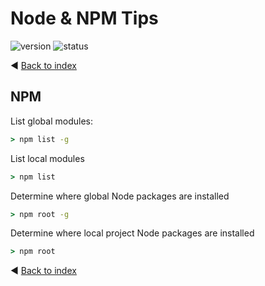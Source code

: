 # Node & NPM Tips
<img src="https://img.shields.io/badge/version-0.1.0-blue.svg" alt="version"/>
<img src="https://img.shields.io/badge/status-draft-yellow.svg" alt="status"/>

◄ [Back to index](readme.md)

## NPM

List global modules: 
```cmd
> npm list -g
```
List local modules
```cmd
> npm list
```
Determine where global Node packages are installed
```cmd
> npm root -g
```
Determine where local project Node packages are installed
```cmd
> npm root
```
◄ [Back to index](readme.md)